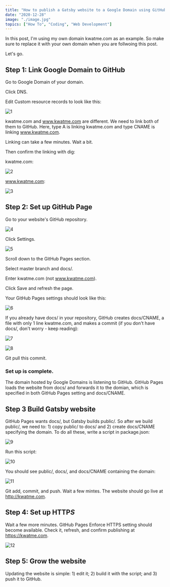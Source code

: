 ```yaml
---
title: "How to publish a Gatsby website to a Google Domain using GitHub Pages"
date: "2020-12-28"
image: "./image.jpg"
topics: ["How To", "Coding", "Web Development"]
---
```


In this post, I'm using my own domain kwatme.com as an example.
So make sure to replace it with your own domain when you are follwoing this post.

Let's go.

## Step 1: Link Google Domain to GitHub

Go to Google Domain of your domain.

Click DNS.

Edit Custom resource records to look like this:

![1](1.png)

kwatme.com and www.kwatme.com are different.
We need to link both of them to GitHub.
Here, type A is linking kwatme.com and type CNAME is linking www.kwatme.com.

Linking can take a few minutes.
Wait a bit.

Then confirm the linking with dig:

kwatme.com:

![2](2.png)

www.kwatme.com:

![3](3.png)

## Step 2: Set up GitHub Page

Go to your website's GitHub repository.

![4](4.png)

Click Settings.

![5](5.png)

Scroll down to the GitHub Pages section.

Select master branch and docs/.

Enter kwatme.com (not www.kwatme.com).

Click Save and refresh the page.

Your GitHub Pages settings should look like this:

![6](6.png)

If you already have docs/ in your repository, GitHub creates docs/CNAME, a file with only 1 line kwatme.com, and makes a commit (if you don't have docs/, don't worry - keep reading):

![7](7.png)

![8](8.png)

Git pull this commit.

### Set up is complete.

The domain hosted by Google Domains is listening to GitHub.
GitHub Pages loads the website from docs/ and forwards it to the domian, which is specified in both GitHub Pages setting and docs/CNAME.


## Step 3 Build Gatsby website

GitHub Pages wants docs/, but Gatsby builds public/.
So after we build public/, we need to: 1) copy public/ to docs/ and 2) create docs/CNAME specifying the domain. To do all these, write a script in package.json:

![9](9.png)

Run this script:

![10](10.png)

You should see public/, docs/, and docs/CNAME containing the domain:

![11](11.png)

Git add, commit, and push.
Wait a few mintes.
The website should go live at http://kwatme.com.

## Step 4: Set up HTTP*S*

Wait a few more minutes.
GitHub Pages Enforce HTTPS setting should become available.
Check it, refresh, and confirm publishing at https://kwatme.com.

![12](12.png)

## Step 5: Grow the website

Updating the website is simple: 1) edit it; 2) build it with the script; and 3) push it to GitHub.

